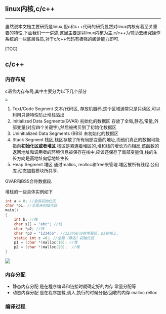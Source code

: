 ## linux内核,c/c++

---

虽然说本文档主要研究是linux,但c和c++代码的研究显然对linux内核有着至关重要的特性,下面我们一一讲述,这里主要是以linux内核为主,c/c++为辅助去研究操作系统的一些底层性质,对于c/c++代码有极强的阅读能力即可.

[TOC]

## c/c++

### 内存布局

c语言内存布局,其中主要分为以下几个部分

<img src="https://img-blog.csdn.net/20180928101110275?watermark/2/text/aHR0cHM6Ly9ibG9nLmNzZG4ubmV0L2ZzZnNmc2Rmc2RmZHI=/font/5a6L5L2T/fontsize/400/fill/I0JBQkFCMA==/dissolve/70" style="zoom:50%;" />

1. Text/Code Segment 文本/代码区, 存放机器码,这个区域通常只是只读区,可以利用只读特性防止堆栈溢出
2. Initialized Data Segments(GVAR) 初始化的数据区 存放了全局,静态,常量,外部变量(对应四个关键字),然后被拷贝到了初始化数据区
3. Uninitialized Data Segments (BBS) 未初始化的数据区 
4. Stack Segment 栈区,栈区存放了所有局部变量的地址,而他们真正的数据可能指向**初始化区或者堆区** 栈区是紧连着堆区的,堆和栈的增长方向相反,该函数的返回地址和调用者的环境信息被保存在栈中,应该还保存了局部变量值,栈的生长方向是高地址向低地址生长
5. Heap Segment 堆区 通过malloc, realloc和free来管理.堆区被所有线程.公用库.动态加载模块所共享.

GVAR和BSS合称数据段.

堆栈的一些具体实例如下

```c
int a = 0; //全局初始化区 
char *p1; //全局未初始化区 
main() 
{ 
    int b; //栈 
    char s[] = "abc"; //栈 
    char *p2; //栈 
    char *p3 = "123456"; //123456\0在常量区，p3在栈上。 
    static int c =0； //全局（静态）初始化区 
    p1 = (char *)malloc(10); //堆 
    p2 = (char *)malloc(20);  //堆 
}
```

![](https://img-blog.csdn.net/20180319184706943?watermark/2/text/Ly9ibG9nLmNzZG4ubmV0L01SQ0VITg==/font/5a6L5L2T/fontsize/400/fill/I0JBQkFCMA==/dissolve/70)

### 内存分配

-   静态内存分配 是在程序编译和链接时就确定好的内存 常量分配等
-   动态内存分配 是在程序加载,调入,执行的时候分配/回收的内存 malloc relloc

### 编译过程



